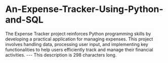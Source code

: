 # An-Expense-Tracker-Using-Python-and-SQL
The Expense Tracker project reinforces Python programming skills by developing a practical application for managing expenses. This project involves handling data, processing user input, and implementing key functionalities to help users efficiently track and manage their financial activities.  ---  This description is 298 characters long.
